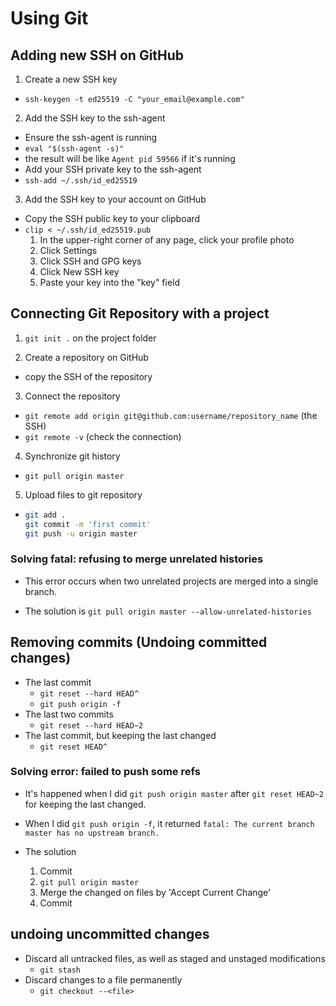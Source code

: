 # Using Git

## Adding new SSH on GitHub

1. Create a new SSH key

- `ssh-keygen -t ed25519 -C "your_email@example.com"`

2. Add the SSH key to the ssh-agent

- Ensure the ssh-agent is running
- `eval "$(ssh-agent -s)"`
- the result will be like `Agent pid 59566` if it's running
- Add your SSH private key to the ssh-agent
- `ssh-add ~/.ssh/id_ed25519`

3. Add the SSH key to your account on GitHub

- Copy the SSH public key to your clipboard
- `clip < ~/.ssh/id_ed25519.pub`
  1. In the upper-right corner of any page, click your profile photo
  2. Click Settings
  3. Click SSH and GPG keys
  4. Click New SSH key
  5. Paste your key into the "key" field

## Connecting Git Repository with a project

1. `git init .` on the project folder

2. Create a repository on GitHub

- copy the SSH of the repository

3. Connect the repository

- `git remote add origin git@github.com:username/repository_name` (the SSH)
- `git remote -v` (check the connection)

4. Synchronize git history

- `git pull origin master`

5. Upload files to git repository

- ```bash
  git add .
  git commit -m 'first commit'
  git push -u origin master
  ```

### Solving fatal: refusing to merge unrelated histories

- This error occurs when two unrelated projects are merged into a single branch.

- The solution is `git pull origin master --allow-unrelated-histories`

## Removing commits (Undoing committed changes)

- The last commit
  - `git reset --hard HEAD^`
  - `git push origin -f`
- The last two commits
  - `git reset --hard HEAD~2`
- The last commit, but keeping the last changed
  - `git reset HEAD^`

### Solving error: failed to push some refs

- It's happened when I did `git push origin master` after `git reset HEAD~2` for keeping the last changed.
- When I did `git push origin -f`, it returned `fatal: The current branch master has no upstream branch.`

- The solution
  1. Commit
  2. `git pull origin master`
  3. Merge the changed on files by 'Accept Current Change'
  4. Commit

## undoing uncommitted changes

- Discard all untracked files, as well as staged and unstaged modifications
  - `git stash`
- Discard changes to a file permanently
  - `git checkout --<file>`
